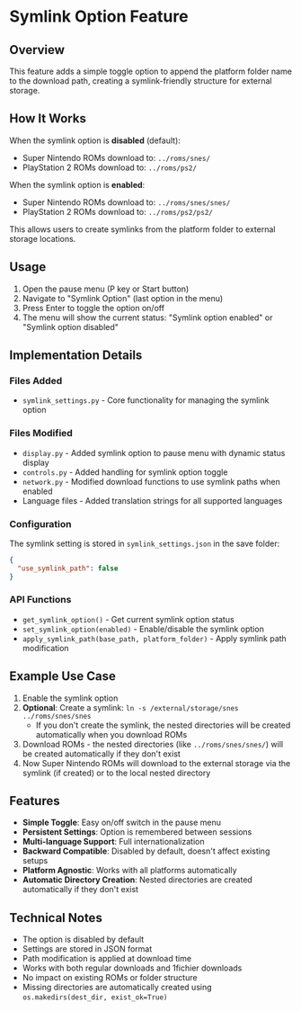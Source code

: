 # Symlink Option Feature

## Overview

This feature adds a simple toggle option to append the platform folder name to the download path, creating a symlink-friendly structure for external storage.

## How It Works

When the symlink option is **disabled** (default):
- Super Nintendo ROMs download to: `../roms/snes/`
- PlayStation 2 ROMs download to: `../roms/ps2/`

When the symlink option is **enabled**:
- Super Nintendo ROMs download to: `../roms/snes/snes/`
- PlayStation 2 ROMs download to: `../roms/ps2/ps2/`

This allows users to create symlinks from the platform folder to external storage locations.

## Usage

1. Open the pause menu (P key or Start button)
2. Navigate to "Symlink Option" (last option in the menu)
3. Press Enter to toggle the option on/off
4. The menu will show the current status: "Symlink option enabled" or "Symlink option disabled"

## Implementation Details

### Files Added
- `symlink_settings.py` - Core functionality for managing the symlink option

### Files Modified
- `display.py` - Added symlink option to pause menu with dynamic status display
- `controls.py` - Added handling for symlink option toggle
- `network.py` - Modified download functions to use symlink paths when enabled
- Language files - Added translation strings for all supported languages

### Configuration

The symlink setting is stored in `symlink_settings.json` in the save folder:

```json
{
  "use_symlink_path": false
}
```

### API Functions

- `get_symlink_option()` - Get current symlink option status
- `set_symlink_option(enabled)` - Enable/disable the symlink option
- `apply_symlink_path(base_path, platform_folder)` - Apply symlink path modification

## Example Use Case

1. Enable the symlink option
2. **Optional**: Create a symlink: `ln -s /external/storage/snes ../roms/snes/snes`
   - If you don't create the symlink, the nested directories will be created automatically when you download ROMs
3. Download ROMs - the nested directories (like `../roms/snes/snes/`) will be created automatically if they don't exist
4. Now Super Nintendo ROMs will download to the external storage via the symlink (if created) or to the local nested directory

## Features

- **Simple Toggle**: Easy on/off switch in the pause menu
- **Persistent Settings**: Option is remembered between sessions
- **Multi-language Support**: Full internationalization
- **Backward Compatible**: Disabled by default, doesn't affect existing setups
- **Platform Agnostic**: Works with all platforms automatically
- **Automatic Directory Creation**: Nested directories are created automatically if they don't exist

## Technical Notes

- The option is disabled by default
- Settings are stored in JSON format
- Path modification is applied at download time
- Works with both regular downloads and 1fichier downloads
- No impact on existing ROMs or folder structure
- Missing directories are automatically created using `os.makedirs(dest_dir, exist_ok=True)`
